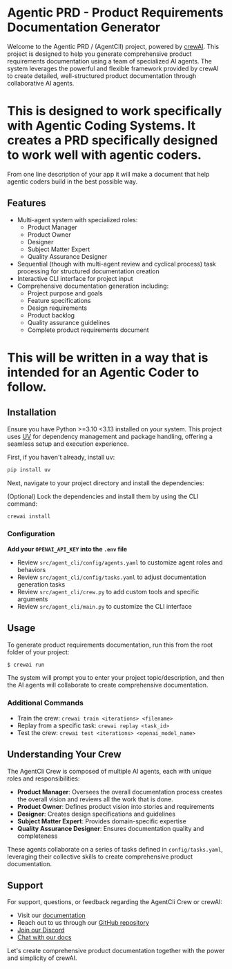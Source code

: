 # Agentic PRD - Product Requirements Documentation Generator

Welcome to the Agentic PRD / (AgentClI) project, powered by [crewAI](https://crewai.com). This project is designed to help you generate comprehensive product requirements documentation using a team of specialized AI agents. The system leverages the powerful and flexible framework provided by crewAI to create detailed, well-structured product documentation through collaborative AI agents.

# This is designed to work specifically with Agentic Coding Systems. It creates a PRD specifically designed to work well with agentic coders. 
From one line description of your app it will make a document that help agentic coders build in the best possible way.

## Features

- Multi-agent system with specialized roles:
  - Product Manager
  - Product Owner
  - Designer
  - Subject Matter Expert
  - Quality Assurance Designer
- Sequential (though with multi-agent review and cyclical process) task processing for structured documentation creation
- Interactive CLI interface for project input
- Comprehensive documentation generation including:
  - Project purpose and goals
  - Feature specifications
  - Design requirements
  - Product backlog
  - Quality assurance guidelines
  - Complete product requirements document
# This will be written in a way that is intended for an Agentic Coder to follow.

## Installation

Ensure you have Python >=3.10 <3.13 installed on your system. This project uses [UV](https://docs.astral.sh/uv/) for dependency management and package handling, offering a seamless setup and execution experience.

First, if you haven't already, install uv:

```bash
pip install uv
```

Next, navigate to your project directory and install the dependencies:

(Optional) Lock the dependencies and install them by using the CLI command:
```bash
crewai install
```

### Configuration

**Add your `OPENAI_API_KEY` into the `.env` file**

- Review `src/agent_cli/config/agents.yaml` to customize agent roles and behaviors
- Review `src/agent_cli/config/tasks.yaml` to adjust documentation generation tasks
- Review `src/agent_cli/crew.py` to add custom tools and specific arguments
- Review `src/agent_cli/main.py` to customize the CLI interface

## Usage

To generate product requirements documentation, run this from the root folder of your project:

```bash
$ crewai run
```

The system will prompt you to enter your project topic/description, and then the AI agents will collaborate to create comprehensive documentation.

### Additional Commands

- Train the crew: `crewai train <iterations> <filename>`
- Replay from a specific task: `crewai replay <task_id>`
- Test the crew: `crewai test <iterations> <openai_model_name>`

## Understanding Your Crew

The AgentCli Crew is composed of multiple AI agents, each with unique roles and responsibilities:

- **Product Manager**: Oversees the overall documentation process creates the overall vision and reviews all the work that is done.
- **Product Owner**: Defines product vision into stories and requirements
- **Designer**: Creates design specifications and guidelines
- **Subject Matter Expert**: Provides domain-specific expertise
- **Quality Assurance Designer**: Ensures documentation quality and completeness

These agents collaborate on a series of tasks defined in `config/tasks.yaml`, leveraging their collective skills to create comprehensive product documentation.

## Support

For support, questions, or feedback regarding the AgentCli Crew or crewAI:
- Visit our [documentation](https://docs.crewai.com)
- Reach out to us through our [GitHub repository](https://github.com/joaomdmoura/crewai)
- [Join our Discord](https://discord.com/invite/X4JWnZnxPb)
- [Chat with our docs](https://chatg.pt/DWjSBZn)

Let's create comprehensive product documentation together with the power and simplicity of crewAI.
